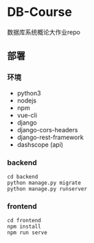 # DB-Course
数据库系统概论大作业repo
## 部署
### 环境
- python3
- nodejs
- npm
- vue-cli
- django
- django-cors-headers
- django-rest-framework
- dashscope (api)
### backend
```shell
cd backend
python manage.py migrate
python manage.py runserver
```
### frontend
```shell
cd frontend
npm install
npm run serve
```

